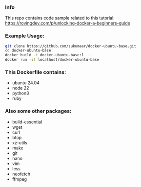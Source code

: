 ### Info
This repo contains code sample related to this tutorial: https://rovingdev.com/p/unlocking-docker-a-beginners-guide

### Example Usage:
```bash
git clone https://github.com/sukumaar/docker-ubuntu-base.git
cd docker-ubuntu-base
docker build -t docker-ubuntu-base:1  .
docker run -it localhost/docker-ubuntu-base
```

### This Dockerfile contains:
- ubuntu 24.04
- node 22
- python3
- ruby

### Also some other packages:
- build-essential
- wget 
- curl 
- btop 
- xz-utils 
- make 
- git 
- nano 
- vim 
- less 
- neofetch 
- ffmpeg


